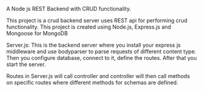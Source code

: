 A Node js REST Backend with CRUD functionality.

This project is a crud backend server uses REST api for performing crud functionality.
This project is created using Node.js, Express.js and Mongoose for MongoDB

Server.js:
This is the backend server where you install your express js middleware and use bodyparser to parse requests of different content type. Then you configure database, connect to it, define the routes.
After that you start the server.

Routes in Server.js will call controller and controller will then call methods on specific routes where different methods for schemas are defined.
